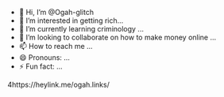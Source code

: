 - 👋 Hi, I’m @Ogah-glitch
- 👀 I’m interested in getting rich...
- 🌱 I’m currently learning criminology ...
- 💞️ I’m looking to collaborate on how to make money online ...
- 📫 How to reach me ...
- 😄 Pronouns: ...
- ⚡ Fun fact: ...

<!---
Ogah-glitch/Ogah-glitch is a ✨ special ✨ repository because its `README.md` (this file) appears on your GitHub profile.
You can click the Preview link to take a look at your changes.
--->4https://heylink.me/ogah.links/
